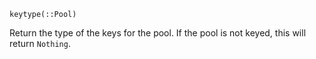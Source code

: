```
keytype(::Pool)
```

Return the type of the keys for the pool. If the pool is not keyed, this will return `Nothing`.
